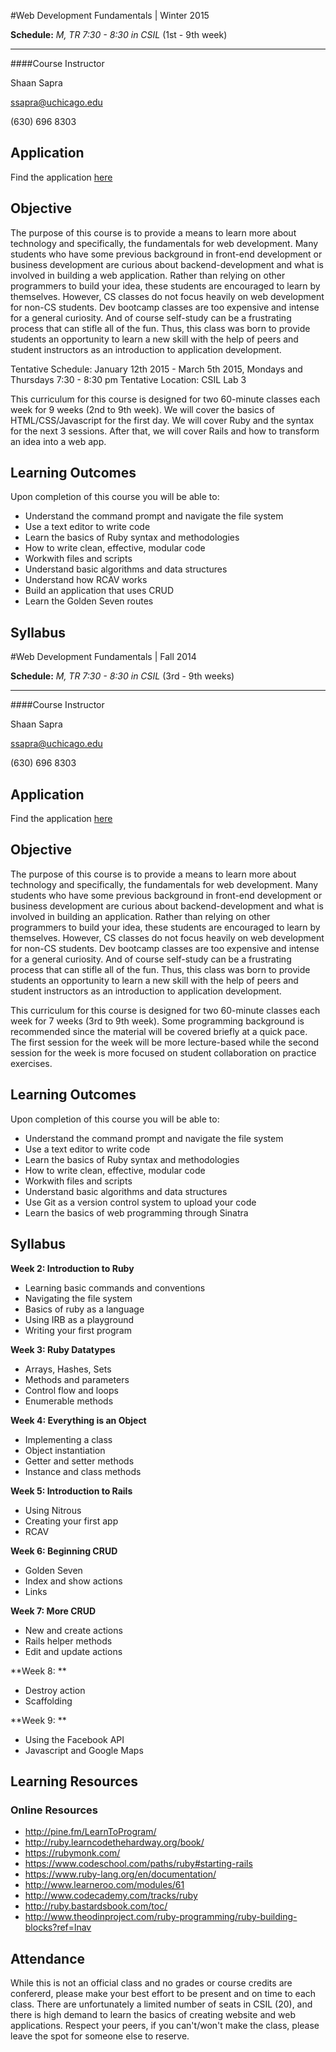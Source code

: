 #Web Development Fundamentals | Winter 2015

**Schedule:** *M, TR 7:30 - 8:30 in CSIL* (1st - 9th week)

-----------------------------------------------------------

####Course Instructor

Shaan Sapra

[ssapra@uchicago.edu](mailto:ssapra@uchicago.edu)

(630) 696 8303

## **Application**

Find the application [here](https://docs.google.com/forms/d/1cuLBIPhcqxmHgObiaMzArTyrKOUbQYn90Bbcnk8ZQik/viewform)

## **Objective**

The purpose of this course is to provide a means to learn more about technology and specifically, the fundamentals for web development. Many students who have some previous background in front-end development or business development are curious about backend-development and what is involved in building a web application. Rather than relying on other programmers to build your idea, these students are encouraged to learn by themselves. However, CS classes do not focus heavily on web development for non-CS students. Dev bootcamp classes are too expensive and intense for a general curiosity. And of course self-study can be a frustrating process that can stifle all of the fun. Thus, this class was born to provide students an opportunity to learn a new skill with the help of peers and student instructors as an introduction to application development.

Tentative Schedule: January 12th 2015 - March 5th 2015, Mondays and Thursdays 7:30 - 8:30 pm
Tentative Location: CSIL Lab 3

This curriculum for this course is designed for two 60-minute classes each week for 9 weeks (2nd to 9th week). We will cover the basics of HTML/CSS/Javascript for the first day. We will cover Ruby and the syntax for the next 3 sessions. After that, we will cover Rails and how to transform an idea into a web app.
## **Learning Outcomes**

Upon completion of this course you will be able to:

- Understand the command prompt and navigate the file system
- Use a text editor to write code
- Learn the basics of Ruby syntax and methodologies
- How to write clean, effective, modular code
- Workwith files and scripts
- Understand basic algorithms and data structures
- Understand how RCAV works
- Build an application that uses CRUD
- Learn the Golden Seven routes


## **Syllabus**

#Web Development Fundamentals | Fall 2014

**Schedule:** *M, TR 7:30 - 8:30 in CSIL* (3rd - 9th weeks)

-----------------------------------------------------------

####Course Instructor

Shaan Sapra

[ssapra@uchicago.edu](mailto:ssapra@uchicago.edu)

(630) 696 8303

## **Application**

Find the application [here](https://docs.google.com/forms/d/1cuLBIPhcqxmHgObiaMzArTyrKOUbQYn90Bbcnk8ZQik/viewform)

## **Objective**

The purpose of this course is to provide a means to learn more about technology and specifically, the fundamentals for web development. Many students who have some previous background in front-end development or business development are curious about backend-development and what is involved in building an application. Rather than relying on other programmers to build your idea, these students are encouraged to learn by themselves. However, CS classes do not focus heavily on web development for non-CS students. Dev bootcamp classes are too expensive and intense for a general curiosity. And of course self-study can be a frustrating process that can stifle all of the fun. Thus, this class was born to provide students an opportunity to learn a new skill with the help of peers and student instructors as an introduction to application development.

This curriculum for this course is designed for two 60-minute classes each week for 7 weeks (3rd to 9th week). Some programming background is recommended since the material will be covered briefly at a quick pace. The first session for the week will be more lecture-based while the second session for the week is more focused on student collaboration on practice exercises.

## **Learning Outcomes**

Upon completion of this course you will be able to:

- Understand the command prompt and navigate the file system
- Use a text editor to write code
- Learn the basics of Ruby syntax and methodologies
- How to write clean, effective, modular code
- Workwith files and scripts
- Understand basic algorithms and data structures
- Use Git as a version control system to upload your code
- Learn the basics of web programming through Sinatra

## **Syllabus**

**Week 2: Introduction to Ruby**
  - Learning basic commands and conventions
  - Navigating the file system
  - Basics of ruby as a language
  - Using IRB as a playground
  - Writing your first program

**Week 3: Ruby Datatypes**
  - Arrays, Hashes, Sets
  - Methods and parameters
  - Control flow and loops
  - Enumerable methods

**Week 4: Everything is an Object**
  - Implementing a class
  - Object instantiation
  - Getter and setter methods
  - Instance and class methods

**Week 5: Introduction to Rails**
  - Using Nitrous
  - Creating your first app
  - RCAV

**Week 6: Beginning CRUD**
  - Golden Seven
  - Index and show actions
  - Links

**Week 7: More CRUD**
  - New and create actions
  - Rails helper methods
  - Edit and update actions

**Week 8: **
  - Destroy action
  - Scaffolding

**Week 9: **
  - Using the Facebook API
  - Javascript and Google Maps

## **Learning Resources**

### **Online Resources**

- http://pine.fm/LearnToProgram/
- http://ruby.learncodethehardway.org/book/
- https://rubymonk.com/
- https://www.codeschool.com/paths/ruby#starting-rails
- https://www.ruby-lang.org/en/documentation/
- http://www.learneroo.com/modules/61
- http://www.codecademy.com/tracks/ruby
- http://ruby.bastardsbook.com/toc/
- http://www.theodinproject.com/ruby-programming/ruby-building-blocks?ref=lnav

## **Attendance**

While this is not an official class and no grades or course credits are confererd, please make your best effort to be present and on time to each class.  There are unfortunately a limited number of seats in CSIL (20), and there is high demand to learn the basics of creating website and web applications.  Respect your peers, if you can't/won't make the class, please leave the spot for someone else to reserve.
